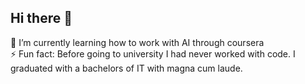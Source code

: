 ## Hi there 👋

🌱 I’m currently learning how to work with AI through coursera <br>
⚡ Fun fact: Before going to university I had never worked with code. I graduated with a bachelors of IT with magna cum laude.
